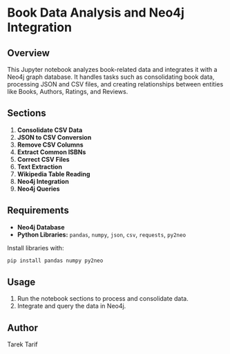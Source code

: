 # Book Data Analysis and Neo4j Integration

## Overview

This Jupyter notebook analyzes book-related data and integrates it with a Neo4j graph database. It handles tasks such as consolidating book data, processing JSON and CSV files, and creating relationships between entities like Books, Authors, Ratings, and Reviews.

## Sections

1. **Consolidate CSV Data**
2. **JSON to CSV Conversion**
3. **Remove CSV Columns**
4. **Extract Common ISBNs**
5. **Correct CSV Files**
6. **Text Extraction**
7. **Wikipedia Table Reading**
8. **Neo4j Integration**
9. **Neo4j Queries**

## Requirements

- **Neo4j Database**
- **Python Libraries:** `pandas`, `numpy`, `json`, `csv`, `requests`, `py2neo`

Install libraries with:

```bash
pip install pandas numpy py2neo
```

## Usage

1. Run the notebook sections to process and consolidate data.
2. Integrate and query the data in Neo4j.

## Author

Tarek Tarif
